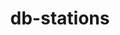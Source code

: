 ---
schema: default
title: db-stations
organization: Jannis Redmann
notes: "A collection of all stations of Deutsche Bahn, computed from open data.\r\n\r\nWarning: This module does not contain stations without an IBNR."
resources:
  - name: npm install db-stations
    url: 'https://github.com/derhuerst/db-stations'
    format: API
license: 'https://opensource.org/licenses/MIT'
category:
  - Daten
maintainer: Jannis Redmann
maintainer_email: mail@jannisr.de
---